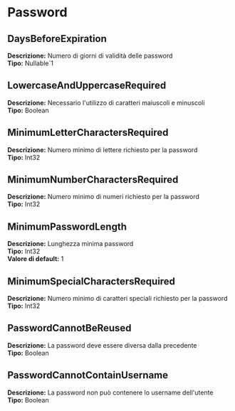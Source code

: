 # Password
DaysBeforeExpiration 
----
**Descrizione:** Numero di giorni di validità delle password	 
**Tipo:** Nullable`1	 

LowercaseAndUppercaseRequired 
----
**Descrizione:** Necessario l'utilizzo di caratteri maiuscoli e minuscoli	 
**Tipo:** Boolean	 

MinimumLetterCharactersRequired 
----
**Descrizione:** Numero minimo di lettere richiesto per la password	 
**Tipo:** Int32	 

MinimumNumberCharactersRequired 
----
**Descrizione:** Numero minimo di numeri richiesto per la password	 
**Tipo:** Int32	 

MinimumPasswordLength 
----
**Descrizione:** Lunghezza minima password	 
**Tipo:** Int32	 
**Valore di default:** 1	 

MinimumSpecialCharactersRequired 
----
**Descrizione:** Numero minimo di caratteri speciali richiesto per la password	 
**Tipo:** Int32	 

PasswordCannotBeReused 
----
**Descrizione:** La password deve essere diversa dalla precedente	 
**Tipo:** Boolean	 

PasswordCannotContainUsername 
----
**Descrizione:** La password non può contenere lo username dell'utente	 
**Tipo:** Boolean


